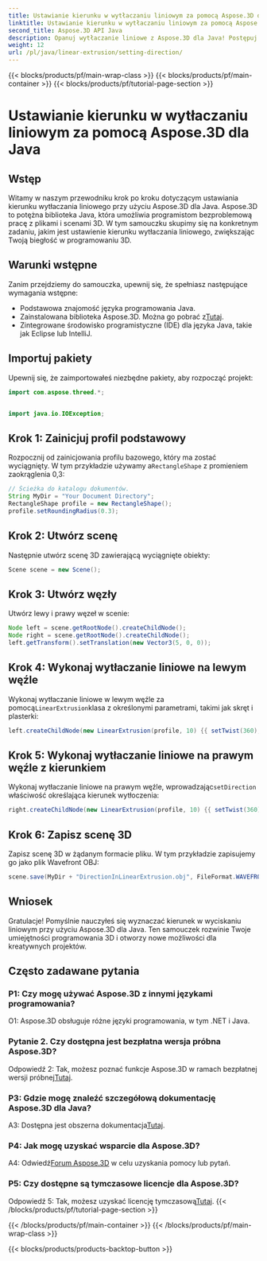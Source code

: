 ```yaml
---
title: Ustawianie kierunku w wytłaczaniu liniowym za pomocą Aspose.3D dla Java
linktitle: Ustawianie kierunku w wytłaczaniu liniowym za pomocą Aspose.3D dla Java
second_title: Aspose.3D API Java
description: Opanuj wytłaczanie liniowe z Aspose.3D dla Java! Postępuj zgodnie z naszym przewodnikiem, aby uzyskać płynne programowanie 3D. Pobierz teraz i ciesz się wciągającymi wrażeniami.
weight: 12
url: /pl/java/linear-extrusion/setting-direction/
---
```


{{< blocks/products/pf/main-wrap-class >}}
{{< blocks/products/pf/main-container >}}
{{< blocks/products/pf/tutorial-page-section >}}

# Ustawianie kierunku w wytłaczaniu liniowym za pomocą Aspose.3D dla Java

## Wstęp

Witamy w naszym przewodniku krok po kroku dotyczącym ustawiania kierunku wytłaczania liniowego przy użyciu Aspose.3D dla Java. Aspose.3D to potężna biblioteka Java, która umożliwia programistom bezproblemową pracę z plikami i scenami 3D. W tym samouczku skupimy się na konkretnym zadaniu, jakim jest ustawienie kierunku wytłaczania liniowego, zwiększając Twoją biegłość w programowaniu 3D.

## Warunki wstępne

Zanim przejdziemy do samouczka, upewnij się, że spełniasz następujące wymagania wstępne:

- Podstawowa znajomość języka programowania Java.
-  Zainstalowana biblioteka Aspose.3D. Można go pobrać z[Tutaj](https://releases.aspose.com/3d/java/).
- Zintegrowane środowisko programistyczne (IDE) dla języka Java, takie jak Eclipse lub IntelliJ.

## Importuj pakiety

Upewnij się, że zaimportowałeś niezbędne pakiety, aby rozpocząć projekt:

```java
import com.aspose.threed.*;


import java.io.IOException;
```

## Krok 1: Zainicjuj profil podstawowy

 Rozpocznij od zainicjowania profilu bazowego, który ma zostać wyciągnięty. W tym przykładzie używamy a`RectangleShape` z promieniem zaokrąglenia 0,3:

```java
// Ścieżka do katalogu dokumentów.
String MyDir = "Your Document Directory";
RectangleShape profile = new RectangleShape();
profile.setRoundingRadius(0.3);
```

## Krok 2: Utwórz scenę

Następnie utwórz scenę 3D zawierającą wyciągnięte obiekty:

```java
Scene scene = new Scene();
```

## Krok 3: Utwórz węzły

Utwórz lewy i prawy węzeł w scenie:

```java
Node left = scene.getRootNode().createChildNode();
Node right = scene.getRootNode().createChildNode();
left.getTransform().setTranslation(new Vector3(5, 0, 0));
```

## Krok 4: Wykonaj wytłaczanie liniowe na lewym węźle

 Wykonaj wytłaczanie liniowe w lewym węźle za pomocą`LinearExtrusion`klasa z określonymi parametrami, takimi jak skręt i plasterki:

```java
left.createChildNode(new LinearExtrusion(profile, 10) {{ setTwist(360); setSlices(100); }});
```

## Krok 5: Wykonaj wytłaczanie liniowe na prawym węźle z kierunkiem

 Wykonaj wytłaczanie liniowe na prawym węźle, wprowadzając`setDirection` właściwość określająca kierunek wytłoczenia:

```java
right.createChildNode(new LinearExtrusion(profile, 10) {{ setTwist(360); setSlices(100); setDirection(new Vector3(0.3, 0.2, 1));}});
```

## Krok 6: Zapisz scenę 3D

Zapisz scenę 3D w żądanym formacie pliku. W tym przykładzie zapisujemy go jako plik Wavefront OBJ:

```java
scene.save(MyDir + "DirectionInLinearExtrusion.obj", FileFormat.WAVEFRONTOBJ);
```

## Wniosek

Gratulacje! Pomyślnie nauczyłeś się wyznaczać kierunek w wyciskaniu liniowym przy użyciu Aspose.3D dla Java. Ten samouczek rozwinie Twoje umiejętności programowania 3D i otworzy nowe możliwości dla kreatywnych projektów.

## Często zadawane pytania

### P1: Czy mogę używać Aspose.3D z innymi językami programowania?

O1: Aspose.3D obsługuje różne języki programowania, w tym .NET i Java.

### Pytanie 2. Czy dostępna jest bezpłatna wersja próbna Aspose.3D?

 Odpowiedź 2: Tak, możesz poznać funkcje Aspose.3D w ramach bezpłatnej wersji próbnej[Tutaj](https://releases.aspose.com/).

### P3: Gdzie mogę znaleźć szczegółową dokumentację Aspose.3D dla Java?

 A3: Dostępna jest obszerna dokumentacja[Tutaj](https://reference.aspose.com/3d/java/).

### P4: Jak mogę uzyskać wsparcie dla Aspose.3D?

 A4: Odwiedź[Forum Aspose.3D](https://forum.aspose.com/c/3d/18) w celu uzyskania pomocy lub pytań.

### P5: Czy dostępne są tymczasowe licencje dla Aspose.3D?

 Odpowiedź 5: Tak, możesz uzyskać licencję tymczasową[Tutaj](https://purchase.aspose.com/temporary-license/).
{{< /blocks/products/pf/tutorial-page-section >}}

{{< /blocks/products/pf/main-container >}}
{{< /blocks/products/pf/main-wrap-class >}}

{{< blocks/products/products-backtop-button >}}

